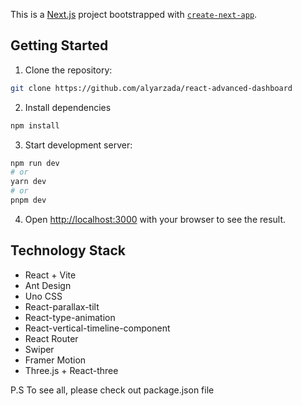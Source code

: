 This is a [Next.js](https://nextjs.org/) project bootstrapped with [`create-next-app`](https://github.com/vercel/next.js/tree/canary/packages/create-next-app).

## Getting Started

1. Clone the repository:
```bash
git clone https://github.com/alyarzada/react-advanced-dashboard
```

2. Install dependencies

```bash
npm install
```

3. Start development server:

```bash
npm run dev
# or
yarn dev
# or
pnpm dev
```

4. Open [http://localhost:3000](http://localhost:3000) with your browser to see the result.

## Technology Stack

- React + Vite
- Ant Design  
- Uno CSS
- React-parallax-tilt
- React-type-animation
- React-vertical-timeline-component
- React Router
- Swiper
- Framer Motion
- Three.js + React-three

P.S To see all, please check out package.json file

